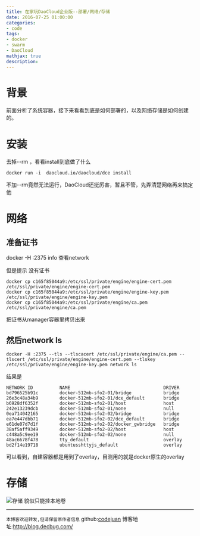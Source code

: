 ```yaml
---
title: 在家玩DaoCloud企业版--部署/网络/存储
date: 2016-07-25 01:00:00
categories:
- code
tags: 
- docker
- swarm
- DaoCloud
mathjax: true
description: 
---
```

# 背景
前面分析了系统容器，接下来看看到底是如何部署的，以及网络存储是如何创建的。
<!--more-->

# 安装
去掉--rm ，看看install到底做了什么
```
docker run -i  daocloud.io/daocloud/dce install
```
不加--rm竟然无法运行，DaoCloud还挺厉害，暂且不管，先弄清楚网络再来搞定他

# 网络

## 准备证书
docker -H :2375 info 查看network

但是提示 没有证书

```
docker cp c165f85044a9:/etc/ssl/private/engine/engine-cert.pem /etc/ssl/private/engine/engine-cert.pem
docker cp c165f85044a9:/etc/ssl/private/engine/engine-key.pem /etc/ssl/private/engine/engine-key.pem
docker cp c165f85044a9:/etc/ssl/private/engine/ca.pem /etc/ssl/private/engine/ca.pem
```
把证书从manager容器里拷贝出来

## 然后network ls
```
docker -H :2375 --tls --tlscacert /etc/ssl/private/engine/ca.pem --tlscert /etc/ssl/private/engine/engine-cert.pem --tlskey /etc/ssl/private/engine/engine-key.pem network ls
```
结果是
```
NETWORK ID          NAME                                   DRIVER
bd796525b91c        docker-512mb-sfo2-01/bridge            bridge
26e3c48a34b9        docker-512mb-sfo2-01/dce_default       bridge
b6928df6352f        docker-512mb-sfo2-01/host              host
242e13239dcb        docker-512mb-sfo2-01/none              null
0ea714042165        docker-512mb-sfo2-02/bridge            bridge
ea7e447dbb71        docker-512mb-sfo2-02/dce_default       bridge
e61de07d7d1f        docker-512mb-sfo2-02/docker_gwbridge   bridge
38af5aff9349        docker-512mb-sfo2-02/host              host
c448a5c9ee19        docker-512mb-sfo2-02/none              null
48ac6678f478        tty_default                            overlay
bd2f14e19718        ubuntusshttyjs_default                 overlay
```
可以看到，自建容器都是用到了overlay，目测用的就是docker原生的overlay

# 存储
![存储](https://cloud.githubusercontent.com/assets/5423628/17107783/4bda1fee-52c3-11e6-9485-d77436874107.png)
貌似只能挂本地卷




-----------------------

`本博客欢迎转发,但请保留原作者信息`
github:[codejuan](https://github.com/CodeJuan)
博客地址:http://blog.decbug.com/
